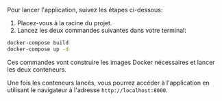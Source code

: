 Pour lancer l'application, suivez les étapes ci-dessous:

1. Placez-vous à la racine du projet.
2. Lancez les deux commandes suivantes dans votre terminal:

```bash
docker-compose build
docker-compose up -d
```

Ces commandes vont construire les images Docker nécessaires et lancer les deux conteneurs.

Une fois les conteneurs lancés, vous pourrez accéder à l'application 
en utilisant le navigateur à l'adresse `http://localhost:8000`.
